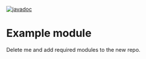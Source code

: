 <!-- ChangeMe: rename / replace the module and update javadoc links -->
[![javadoc](https://javadoc.io/badge2/org.creekservice/multi-module-template-example/javadoc.svg)](https://javadoc.io/doc/org.creekservice/multi-module-template-example)
# Example module

Delete me and add required modules to the new repo.